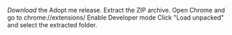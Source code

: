 *Download* the Adopt me release.
Extract the ZIP archive.
Open Chrome and go to chrome://extensions/
Enable Developer mode
Click "Load unpacked" and select the extracted folder.
